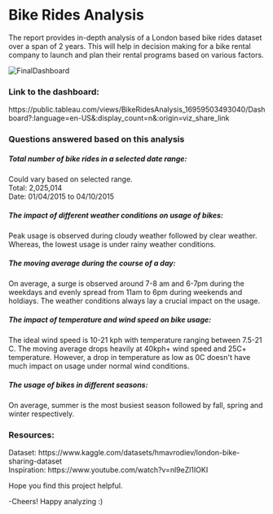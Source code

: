 <h1>Bike Rides Analysis </h1>
The report provides in-depth analysis of a London based bike rides dataset over a span of 2 years. This will help in decision making for a bike rental company to launch and plan their rental programs based on various factors.

![FinalDashboard](https://github.com/Amandeep2230/BikeRidesAnalysis/assets/66684807/a7000818-c9c2-485e-aa9f-b2bc76926907)

<h3>Link to the dashboard: </h3>
https://public.tableau.com/views/BikeRidesAnalysis_16959503493040/Dashboard?:language=en-US&:display_count=n&:origin=viz_share_link

<h3>Questions answered based on this analysis </h3>
<h5>Total number of bike rides in a selected date range:</h5>
<p>Could vary based on selected range. <br>
Total: 2,025,014 <br>
Date: 01/04/2015 to 04/10/2015</p>

<h5>The impact of different weather conditions on usage of bikes:</h5>
<p>Peak usage is observed during cloudy weather followed by clear weather. Whereas, the lowest usage is under rainy weather conditions.</p>

<h5>The moving average during the course of a day:</h5>
<p>On average, a surge is observed around 7-8 am and 6-7pm during the weekdays and evenly spread from 11am to 6pm during weekends and holdiays. The weather conditions always lay a crucial impact on the usage.</p>

<h5>The impact of temperature and wind speed on bike usage:</h5>
<p>The ideal wind speed is 10-21 kph with temperature ranging between 7.5-21 C. The moving average drops heavily at 40kph+ wind speed and 25C+ temperature. However, a drop in temperature as low as 0C doesn't have much impact on usage under normal wind conditions. </p>

<h5>The usage of bikes in different seasons:</h5>
<p>On average, summer is the most busiest season followed by fall, spring and winter respectively.
</p>

<h3>Resources:</h3>
Dataset: https://www.kaggle.com/datasets/hmavrodiev/london-bike-sharing-dataset  <br>
Inspiration: https://www.youtube.com/watch?v=nl9eZl1IOKI

Hope you find this project helpful.

-Cheers! Happy analyzing :)

